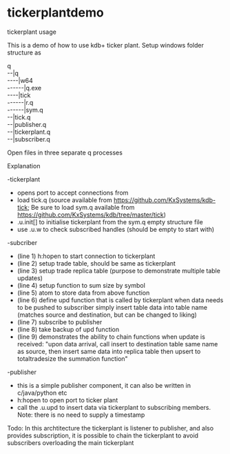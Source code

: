 # tickerplantdemo
tickerplant usage

This is a demo of how to use kdb+ ticker plant.
Setup windows folder structure as

q <br /> 
--|q <br /> 
----|w64 <br /> 
------|q.exe <br /> 
----|tick <br /> 
 ------|r.q <br /> 
 ------|sym.q   <br /> 
--|tick.q <br /> 
--|publisher.q <br /> 
--|tickerplant.q <br /> 
--|subscriber.q <br /> 

Open files in three separate q processes

Explanation

-tickerplant
  - opens port to accept connections from
  - load tick.q (source available from https://github.com/KxSystems/kdb-tick; Be sure to load sym.q available from https://github.com/KxSystems/kdb/tree/master/tick)
  - .u.init[] to initialise tickerplant from the sym.q empty structure file
  - use .u.w to check subscribed handles (should be empty to start with)
 
 -subcriber
   - (line 1) h:hopen to start connection to tickerplant
   - (line 2) setup trade table, should be same as tickerplant
   - (line 3) setup trade replica table (purpose to demonstrate multiple table updates)
   - (line 4) setup function to sum size by symbol
   - (line 5) atom to store data from above function
   - (line 6) define upd function that is called by tickerplant when data needs to be pushed to subscriber
              simply insert table data into table name (matches source and destination, but can be changed to liking)
   - (line 7) subscribe to publisher
   - (line 8) take backup of upd function
   - (line 9) demonstrates the ability to chain functions when update is received:
              "upon data arrival, call insert to destination table same name as source, then insert same data into replica table
              then upsert to totaltradesize the summation function"
   
 -publisher
   - this is a simple publisher component, it can also be written in c/java/python etc 
   - h:hopen to open port to ticker plant
   - call the .u.upd to insert data via tickerplant to subscribing members. Note: there is no need to supply a timestamp
   
Todo: In this archtitecture the tickerplant is listener to publisher, and also provides subscription, it is possible to chain the tickerplant to avoid subscribers overloading the main tickerplant

   
